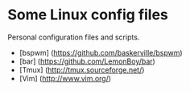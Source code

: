 Some Linux config files
=======================

Personal configuration files and scripts.

* [bspwm] (https://github.com/baskerville/bspwm)
* [bar] (https://github.com/LemonBoy/bar)
* [Tmux] (http://tmux.sourceforge.net/)
* [Vim] (http://www.vim.org/)
